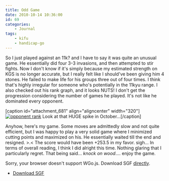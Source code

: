 ```yaml
---
title: Odd Game
date: 2010-10-14 10:36:00
id: 69
categories:
	- Journal
tags:
	- kifu
	- handicap-go
---
```


So I just played against an 11k? and I have to say it was quite an unusual game. He essentially did four 3-3 invasions, and then attempted to stir fights. Now I don't know if it's simply because my estimated strength on KGS is no longer accurate, but I really felt like I should've been giving him 4 stones. He failed to make life for his groups three out of four times. I think that's highly irregular for someone who's potentially in the 11kyu range. I also checked out his rank graph, and it looks NUTS! I don't get the progression considering the number of games he played. It's not like he dominated every opponent.

[caption id="attachment_681" align="aligncenter" width="320"][![](http://www.bengozen.com/wp-content/uploads/2010/10/opponent-rank.png "opponent rank")](http://www.bengozen.com/wp-content/uploads/2010/10/opponent-rank.png) Look at that HUGE spike in October...[/caption]

Anyhow, here's my game. Some moves are admittedly slow and not quite efficient, but I was happy to play a very solid game where I minimized cutting points and maximized on his. He essentially waited till the end and resigned. &gt;.&lt; The score would have been +253.5 in my favor. sigh... In terms of overall reading, I think I did alright this time. Nothing glaring that I particularly regret. That being said... *knock on wood*.... enjoy the game.

<!--more-->

<article>
	<section data-wgo="/kifu/2010/2010.10.14-Odd-Game.sgf" data-wgo-enablewheel="false" style="width: 100%">
	  <p>Sorry, your browser doesn't support WGo.js. Download SGF <a href="/kifu/2010/2010.10.14-Odd-Game.sgf">directly</a>.</p>
	</section>
	<div><ul><li><a href="/kifu/2010/2010.10.14-Odd-Game.sgf">Download SGF</a></li></ul></div>
</article>
